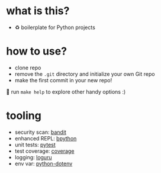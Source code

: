 # what is this?

* ♻️ boilerplate for Python projects

# how to use?

* clone repo
* remove the `.git` directory and initialize your own Git repo
* make the first commit in your new repo!

📝 run `make help` to explore other handy options :)

# tooling

* security scan: [bandit](https://github.com/openstack/bandit)
* enhanced REPL: [bpython](https://github.com/bpython/bpython)
* unit tests: [pytest](https://github.com/pytest-dev/pytest)
* test coverage: [coverage](https://github.com/nedbat/coveragepy)
* logging: [loguru](https://github.com/Delgan/loguru)
* env var: [python-dotenv](https://github.com/theskumar/python-dotenv)
